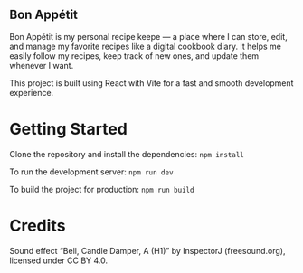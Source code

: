 ## Bon Appétit

Bon Appétit is my personal recipe keepe — a place where I can store, edit, and manage my favorite recipes like a digital cookbook diary.
It helps me easily follow my recipes, keep track of new ones, and update them whenever I want.

This project is built using React with Vite for a fast and smooth development experience.


# Getting Started 

Clone the repository and install the dependencies:
`npm install`

To run the development server:
`npm run dev`

To build the project for production:
`npm run build`

# Credits 
Sound effect “Bell, Candle Damper, A (H1)” by InspectorJ (freesound.org), licensed under CC BY 4.0.
